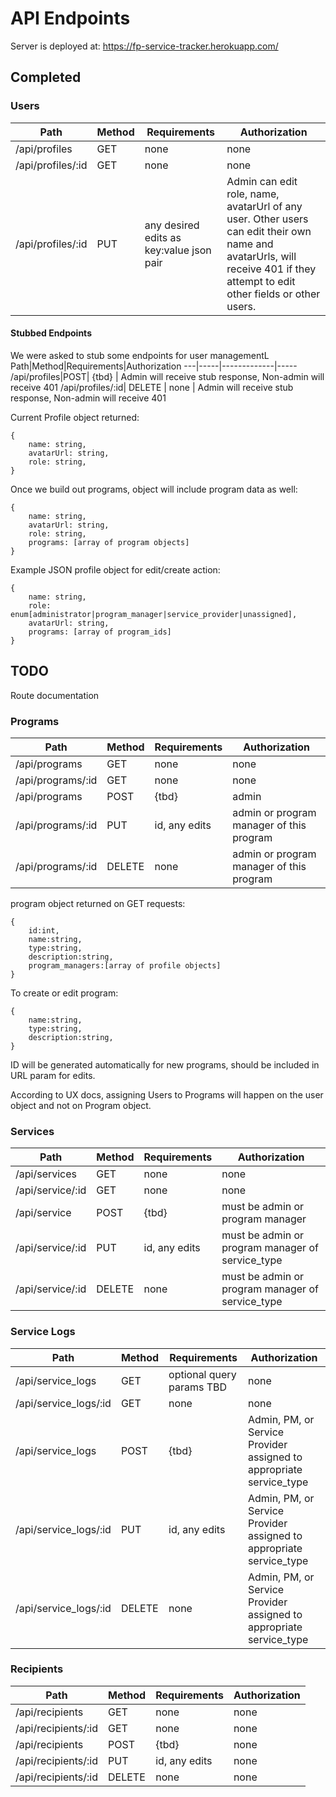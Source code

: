 # API Endpoints
Server is deployed at: https://fp-service-tracker.herokuapp.com/
## Completed
### Users
Path|Method|Requirements|Authorization
---|-----|-------------|-----
/api/profiles| GET | none | none
/api/profiles/:id| GET | none | none
/api/profiles/:id| PUT | any desired edits as key:value json pair | Admin can edit role, name, avatarUrl of any user. Other users can edit their own name and avatarUrls, will receive 401 if they attempt to edit other fields or other users. 

#### Stubbed Endpoints
We were asked to stub some endpoints for user managementL 
Path|Method|Requirements|Authorization
---|-----|-------------|-----
/api/profiles|POST| {tbd} | Admin will receive stub response, Non-admin will receive 401
/api/profiles/:id| DELETE | none | Admin will receive stub response, Non-admin will receive 401

Current Profile object returned:
```
{
    name: string,
    avatarUrl: string,
    role: string,
}
```
Once we build out programs, object will include program data as well:
```
{
    name: string,
    avatarUrl: string,
    role: string,
    programs: [array of program objects]
}
```

Example JSON profile object for edit/create action:

```
{
    name: string,
    role: enum[administrator|program_manager|service_provider|unassigned],
    avatarUrl: string,
    programs: [array of program_ids]
}
```

## TODO
Route documentation

### Programs
Path|Method|Requirements|Authorization
---|-----|-------------|-----
/api/programs| GET | none | none
/api/programs/:id| GET | none | none
/api/programs|POST| {tbd}| admin
/api/programs/:id| PUT | id, any edits | admin or program manager of this program 
/api/programs/:id| DELETE | none | admin or program manager of this program 

program object returned on GET requests:
```
{
    id:int,
    name:string,
    type:string,
    description:string,
    program_managers:[array of profile objects]
}
```
To create or edit program:
```
{
    name:string,
    type:string,
    description:string,
}
```
ID will be generated automatically for new programs, should be included in URL param for edits. 

According to UX docs, assigning Users to Programs will happen on the user object and not on Program object.

### Services
Path|Method|Requirements|Authorization
---|-----|-------------|-----
/api/services| GET | none | none
/api/service/:id| GET | none | none
/api/service|POST| {tbd}| must be admin or program manager
/api/service/:id| PUT | id, any edits | must be admin or program manager of service_type
/api/service/:id| DELETE | none | must be admin or program manager of service_type

### Service Logs
Path|Method|Requirements|Authorization
---|-----|-------------|-----
/api/service_logs| GET | optional query params TBD | none
/api/service_logs/:id| GET | none | none
/api/service_logs|POST| {tbd}| Admin, PM, or Service Provider assigned to appropriate service_type 
/api/service_logs/:id| PUT | id, any edits | Admin, PM, or Service Provider assigned to appropriate service_type 
/api/service_logs/:id| DELETE | none | Admin, PM, or Service Provider assigned to appropriate service_type 

### Recipients
Path|Method|Requirements|Authorization
---|-----|-------------|-----
/api/recipients| GET | none | none
/api/recipients/:id| GET | none | none
/api/recipients|POST| {tbd}| none
/api/recipients/:id| PUT | id, any edits | none
/api/recipients/:id| DELETE | none | none
